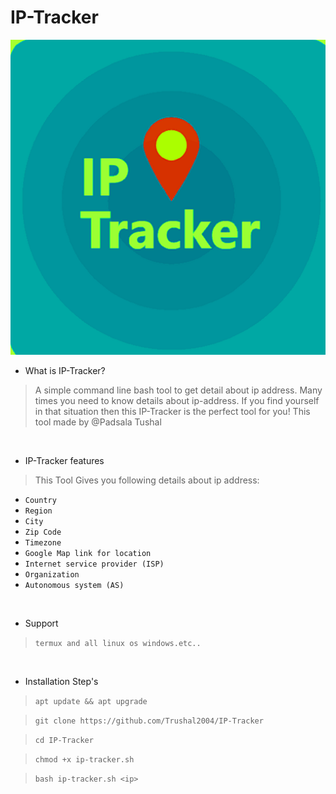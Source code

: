 # IP-Tracker
<img src="img.png"><br>


- What is IP-Tracker?
> A simple command line bash tool to get detail about ip address.
> Many times you need to know details about ip-address.
> If you find yourself in that situation then this IP-Tracker is the perfect tool for you!
> This tool made by @Padsala Tushal

<br>

-  IP-Tracker features 
>This Tool Gives you following details about ip address:
 * `Country`
 * `Region`
 * `City`
 * `Zip Code`
 * `Timezone`
 * `Google Map link for location`
 * `Internet service provider (ISP)`
 * `Organization`
 * `Autonomous system (AS)`

<br>

- Support

> `termux and all linux os windows.etc..`

 
 <br>

- Installation Step's
 
> `apt update && apt upgrade`
 
> `git clone https://github.com/Trushal2004/IP-Tracker`
 
> `cd IP-Tracker`  

> `chmod +x ip-tracker.sh` 
 
> `bash ip-tracker.sh <ip>`

<br>



